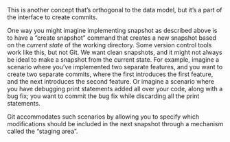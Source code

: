 This is another concept that’s orthogonal to the data model, but it’s a part of the interface to create commits.

One way you might imagine implementing snapshot as described above is to have a “create snapshot” command that creates a new snapshot based on the _current state_ of the working directory. Some version control tools work like this, but not Git. We want clean snapshots, and it might not always be ideal to make a snapshot from the current state. For example, imagine a scenario where you’ve implemented two separate features, and you want to create two separate commits, where the first introduces the first feature, and the next introduces the second feature. Or imagine a scenario where you have debugging print statements added all over your code, along with a bug fix; you want to commit the bug fix while discarding all the print statements.

Git accommodates such scenarios by allowing you to specify which modifications should be included in the next snapshot through a mechanism called the “staging area”.